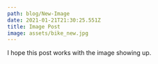 ```yaml
---
path: blog/New-Image
date: 2021-01-21T21:30:25.551Z
title: Image Post
image: assets/bike_new.jpg
---
```

I hope this post works with the image showing up.
